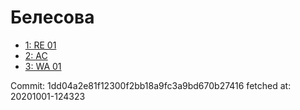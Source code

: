 # Белесова
- [1: RE 01](1.md)
- [2: AC](2.md)
- [3: WA 01](3.md)

Commit: 1dd04a2e81f12300f2bb18a9fc3a9bd670b27416
 fetched at: 20201001-124323
